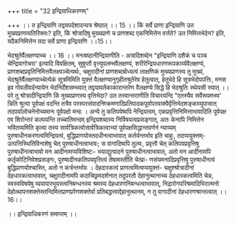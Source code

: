+++
title = "32 इन्द्रियाधिकरणम्"

+++
।। त इन्द्रियाणि तद्वयपदेशादन्यत्र श्रेष्ठात् ।। 15 ।। किं सर्वे प्राणा इन्द्रियाणि उत मुख्यप्राणव्यतिरिक्त्तः? इति, किं श्रोत्रादिषु मुख्यप्राणे च प्राणशब्द एकनिमित्तेन वर्त्तते? उत निमित्तभेदेन? इति, यदैकनिमित्तेन तदा सर्वे प्राणा इन्द्रियाणि ।।15।।

भेदश्रुतेर्वैलक्षण्याच्च ।। 16 ।। मनःषष्ठानीन्द्रियाणीति - अत्रादिशब्देन "इन्द्रियाणि दशैकं च पञ्च चेन्द्रियागोचरा' इत्यादि विवक्षितम्, सुषुप्तौ वृत्त्युपलम्भवैलक्षण्यं, शरीरेन्द्रियधारणरूपकार्य्यवैलक्षण्यं, प्राणशब्दप्रवृतिनिमित्तवैलक्ष्यञ्चेत्यर्थः, चक्षुरादीनां प्राणशब्दबोध्यत्वं लाक्षणिकं मुख्यप्राणस्य तु मुख्यं, भेदश्रुतेर्वैलक्षण्याच्चेत्येकं सूत्रमिमिति युक्त्तं वैलक्षण्यानुगृहीतश्रुतेरेव हेतुत्वात्, हेतुभेदे हि सूत्रभेदोपपत्तिः, मनस इव गोवलीवर्दन्यायेन भेदनिर्देशसम्भवात् तद्वयावर्तकाकारान्तरेण वैलक्षण्ये सिद्धे हि भेदश्रुतिः स्थेयसी स्यात् ।। परे तु श्रोत्रादीन्द्रियाणि किं मुख्यप्राणस्य वृत्तिभेदा? उत तत्त्वान्तराणीति विचारयन्दि "एतस्यैव सर्वेरूपमभव' न्निति श्रुत्या पूर्वपक्षं वदन्ति तत्रैव परस्परसंवादनिष्क्रमणादिप्रतिपादकपूर्वापरवाक्यैर्वृत्तिभेदशङ्काव्युपासात् तदपर्यालोचनेनोच्यमानः पूर्वपक्षो मन्दः । अन्ये तु कतिपयेष्वपि नेन्द्रियत्वम्, एकप्रवृत्तिनिमित्ताभावादिति पूर्वपक्ष एव शिरोन्तरं कल्पयन्ति तच्चातिमन्दम् इन्द्रियशब्दस्य निर्विषयत्वप्रसङ्गात्, अतः केनापि निमित्तेन भवितव्यमिति कृत्वा तस्य सार्वत्रिकत्वोसार्वत्रिकत्वाभ्यां पूर्वपक्षसिद्धान्तवर्णनं न्याय्यम् पुरुषाधीनकरणत्वमिन्द्रियत्वं, बुद्धिप्राणयोस्तदधीनत्वाभावात् कर्तर्यन्तर्भाव इति चाहुः, तदप्ययुक्त्तम्- उत्पत्तिस्थितिविनाशेषु चेत् पुरुषाधीनत्वाभावः; स वागादिष्वपि तुल्यः, प्रवृत्तौ चेत् कतिपयप्रवृत्तिषु पुरुषाधीनत्वाभावो मन आदीनामप्यविशिष्टः- भयाद्युत्पादने पुरुषाधीनत्वाभावात्, अतो मन आदीनामपि कर्तृकोटिनिवेशप्रसङ्गः, पुरुषादीनकतिपयवृत्तित्वं तेषामस्तीति चेत्प्रा- णसंयमनादिप्रवृत्तिषु पुरुषाधीनत्वं बुद्धिप्राणयोश्चास्ति, अतो न कर्त्रन्तर्भावः । देहदारकत्वं प्राणत्वमित्यप्ययुक्त्तं- चक्षुश्श्रोत्रादीनां देहधारकत्वाभावात्, चक्षुरादीनामपि कदाचिछ्रमदर्शनात् तदुपरतौ देहानुत्थानाच्च देहधारकत्वमिति चेन्न, स्वस्वविषयेषु व्ययापारभूयस्त्वनिबन्धनस्य श्रमस्य देहधारणनिबन्धत्वाभावात्, निद्रारोगपरिश्रमादिभिरात्मनो देहोत्थापनशक्त्तेस्तन्दिमित्तप्राणप्ररेणशक्त्तेर्वा प्रतिबद्धत्त्वाद्देहानुत्थानम्, न तु वागादीनां देहधारणश्रान्तत्वात् ।।16।।

।। इन्द्रियाधिकरणं समाप्तम् ।।

